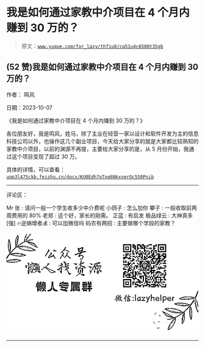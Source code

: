 # 我是如何通过家教中介项目在 4 个月内赚到 30 万的？

> 原文：[`www.yuque.com/for_lazy/thfiu8/cq51u4c6500t35gb`](https://www.yuque.com/for_lazy/thfiu8/cq51u4c6500t35gb)

## (52 赞)我是如何通过家教中介项目在 4 个月内赚到 30 万的？

作者： 鸣风

日期：2023-10-07

《我是如何通过家教中介项目在 4 个月内赚到 30 万的？》

各位朋友好，我是鸣风，姓马，除了主业在经营一家以设计和软件开发为主的信息科技公司以外，也操作这几个副业项目，今天给大家分享的就是大家都比较熟知的家教中介项目，以前的渊源不再提，主要给大家分享的是，从 5 月份开始，我通过这个项目变现了超过 30 万。

具体的详情，可以查看：[`uqp3l475ckb.feishu.cn/docx/KU0Edh7pToq6NkxvmrOc550Pnib`](https://uqp3l475ckb.feishu.cn/docx/KU0Edh7pToq6NkxvmrOc550Pnib)

* * *

评论区：

Mr 张 : 请问一般一个学生收多少中介费呢
小鸽子 : 怎么加你
攀子 : 一般收取前两周费用的 80%
老郑 : 这个好，家长的刚需。
芷蓝 : 有启发
极品绿云 : 大神真多[强]
🔥逆熵增者💰 : 可以加微信吗
码农有两招 : 主要做哪个学段的家教？

![](img/1c37d505930596d12a88ab23e11aa07a.png)

* * *